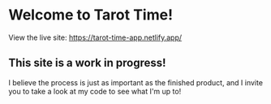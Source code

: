 # Welcome to Tarot Time!

View the live site: https://tarot-time-app.netlify.app/


## This site is a work in progress! 

I believe the process is just as important as the finished product, and I invite you to take a look at my code to see what I'm up to!


